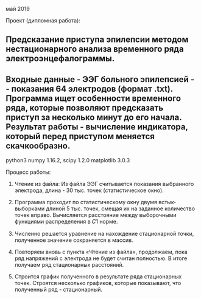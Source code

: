 май 2019

Проект (дипломная работа):

Предсказание приступа эпилепсии методом нестационарного анализа временного ряда электроэнцефалограммы.
--------------------------------------------
Входные данные - ЭЭГ больного эпилепсией -- показания 64 электродов (формат .txt). Программа ищет особенности временного ряда, которые позволяют предсказать приступ за несколько минут до его начала. Результат работы - вычисление индикатора, который перед приступом меняется скачкообразно.
---------------------------------------------
python3 
numpy 1.16.2, scipy 1.2.0
matplotlib 3.0.3

Процесс работы:

1) Чтение из файла: Из файла ЭЭГ считывается показания выбранного электрода, длина - 30 тыс. точек (статистическое окно).

2) Программа проходит
по статистическому окну двумя встык-выборками длиной 5 тыс. точек, смещая их на заданное количество точек вправо. Вычисляется расстояние между выборочными функциями распределения в 𝐶1 норме.

3) Численно решается уравнение на нахождение стационарной точки, полученное значение сохраняется в массив.

4) Повторяем вновь с пункта «Чтение из файла», продолжаем, пока ряд напряжений с электрода не будет считан полностью. В итоге получаем ряд стационарных расстояний.

5) Строится график полученного в результате ряда стационарных точек. Строятся несколько графиков, которые показывают, что полученный ряд - стационарный.

